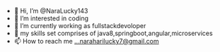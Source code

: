 - 👋 Hi, I’m @NaraLucky143
- 👀 I’m interested in coding 
- 🌱 I’m currently working as fullstackdevoloper
- 💞️ my skills set comprises of java8,springboot,angular,microservices
- 📫 How to reach me ...naraharilucky7@gmail.com

<!---
NaraLucky143/NaraLucky143 is a ✨ special ✨ repository because its `README.md` (this file) appears on your GitHub profile.
You can click the Preview link to take a look at your changes.
--->
